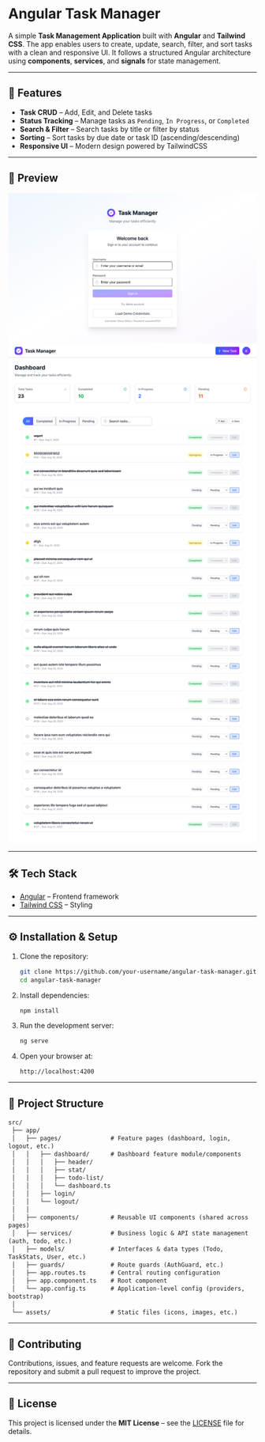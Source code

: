 # Angular Task Manager

A simple **Task Management Application** built with **Angular** and **Tailwind CSS**.
The app enables users to create, update, search, filter, and sort tasks with a clean and responsive UI.
It follows a structured Angular architecture using **components**, **services**, and **signals** for state management.

---

## 🚀 Features

* **Task CRUD** – Add, Edit, and Delete tasks
* **Status Tracking** – Manage tasks as `Pending`, `In Progress`, or `Completed`
* **Search & Filter** – Search tasks by title or filter by status
* **Sorting** – Sort tasks by due date or task ID (ascending/descending)
* **Responsive UI** – Modern design powered by TailwindCSS

---

## 📸 Preview

![Login Page Screenshot](./public/login.png)
![App Screenshot](./public/dashboard.png)

---

## 🛠️ Tech Stack

* [Angular](https://angular.dev/) – Frontend framework
* [Tailwind CSS](https://tailwindcss.com/) – Styling
---

## ⚙️ Installation & Setup

1. Clone the repository:

   ```bash
   git clone https://github.com/your-username/angular-task-manager.git
   cd angular-task-manager
   ```

2. Install dependencies:

   ```bash
   npm install
   ```

3. Run the development server:

   ```bash
   ng serve
   ```

4. Open your browser at:

   ```
   http://localhost:4200
   ```

---

## 📂 Project Structure

```
src/
 ├── app/
 │   ├── pages/              # Feature pages (dashboard, login, logout, etc.)
 │   │   ├── dashboard/      # Dashboard feature module/components
 │   │   │   ├── header/     
 │   │   │   ├── stat/       
 │   │   │   ├── todo-list/  
 │   │   │   └── dashboard.ts
 │   │   ├── login/          
 │   │   └── logout/         
 │   │
 │   ├── components/         # Reusable UI components (shared across pages)
 │   ├── services/           # Business logic & API state management (auth, todo, etc.)
 │   ├── models/             # Interfaces & data types (Todo, TaskStats, User, etc.)
 │   ├── guards/             # Route guards (AuthGuard, etc.)
 │   ├── app.routes.ts       # Central routing configuration
 │   ├── app.component.ts    # Root component
 │   └── app.config.ts       # Application-level config (providers, bootstrap)
 │
 └── assets/                 # Static files (icons, images, etc.)
```
---

## 🤝 Contributing

Contributions, issues, and feature requests are welcome.
Fork the repository and submit a pull request to improve the project.

---

## 📜 License

This project is licensed under the **MIT License** – see the [LICENSE](./LICENSE) file for details.
